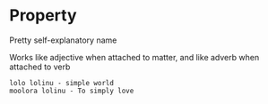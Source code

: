 # Property

Pretty self-explanatory name

Works like adjective when attached to matter, and like adverb when attached to verb

`lolo lolinu - simple world`  
`moolora lolinu - To simply love`